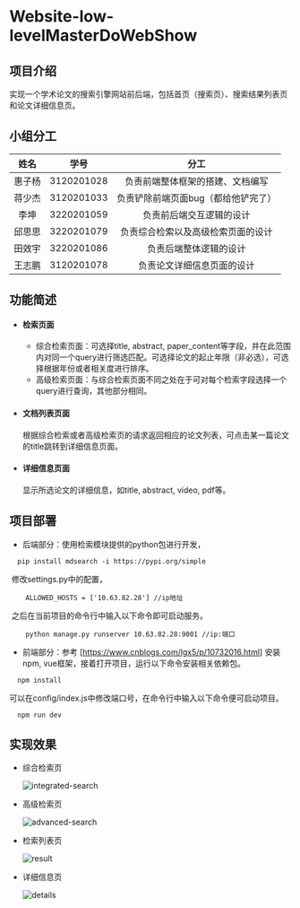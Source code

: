 # Website-low-levelMasterDoWebShow

## 项目介绍

实现一个学术论文的搜索引擎网站前后端，包括首页（搜索页）、搜索结果列表页和论文详细信息页。

## 小组分工

|  姓名  |    学号    |                分工                 |
| :----: | :--------: | :---------------------------------: |
| 惠子杨 | 3120201028 |  负责前端整体框架的搭建、文档编写   |
| 蒋少杰 | 3120201033 | 负责铲除前端页面bug（都给他铲完了） |
|  李坤  | 3220201059 |      负责前后端交互逻辑的设计       |
| 邱思思 | 3220201079 | 负责综合检索以及高级检索页面的设计  |
| 田效宇 | 3220201086 |       负责后端整体逻辑的设计        |
| 王志鹏 | 3120201078 |     负责论文详细信息页面的设计      |

## 功能简述

- #### 检索页面

  - 综合检索页面：可选择title, abstract, paper_content等字段，并在此范围内对同一个query进行筛选匹配。可选择论文的起止年限（非必选），可选择根据年份或者相关度进行排序。
  - 高级检索页面：与综合检索页面不同之处在于可对每个检索字段选择一个query进行查询，其他部分相同。

- #### 文档列表页面

  根据综合检索或者高级检索页的请求返回相应的论文列表，可点击某一篇论文的title跳转到详细信息页面。

- #### 详细信息页面

  显示所选论文的详细信息，如title, abstract, video, pdf等。

## 项目部署

- 后端部分：使用检索模块提供的python包进行开发，

```
  pip install mdsearch -i https://pypi.org/simple
```

​ 修改settings.py中的配置，

```
	ALLOWED_HOSTS = ['10.63.82.28'] //ip地址
```

​	之后在当前项目的命令行中输入以下命令即可启动服务。

```
	python manage.py runserver 10.63.82.28:9001 //ip:端口
```

- 前端部分：参考 [https://www.cnblogs.com/lgx5/p/10732016.html] 安装npm, vue框架，接着打开项目，运行以下命令安装相关依赖包。

```
  npm install
```

  可以在config/index.js中修改端口号，在命令行中输入以下命令便可启动项目。

```
  npm run dev
```

  

## 实现效果

- 综合检索页

  ![integrated-search](D:\low-level-master\screenshots\integrated-search.png)

- 高级检索页

  ![advanced-search](D:\low-level-master\screenshots\advanced-search.png)

- 检索列表页

  ![result](D:\low-level-master\screenshots\result.png)

- 详细信息页

  ![details](D:\low-level-master\screenshots\details.png)

















